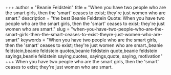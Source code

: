 +++
author = "Beanie Feldstein"
title = "When you have two people who are the smart girls, then the 'smart' ceases to exist; they're just women who are smart."
description = "the best Beanie Feldstein Quote: When you have two people who are the smart girls, then the 'smart' ceases to exist; they're just women who are smart."
slug = "when-you-have-two-people-who-are-the-smart-girls-then-the-smart-ceases-to-exist-theyre-just-women-who-are-smart"
keywords = "When you have two people who are the smart girls, then the 'smart' ceases to exist; they're just women who are smart.,beanie feldstein,beanie feldstein quotes,beanie feldstein quote,beanie feldstein sayings,beanie feldstein saying,quotes, sayings,quote, saying, motivation"
+++
When you have two people who are the smart girls, then the 'smart' ceases to exist; they're just women who are smart.
